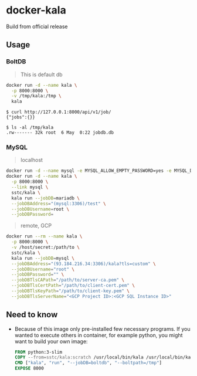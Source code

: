 # docker-kala

Build from official release

## Usage

### BoltDB

> This is default db

```bash
docker run -d --name kala \
  -p 8000:8000 \
  -v /tmp/kala:/tmp \
  kala
```

```console
$ curl http://127.0.0.1:8000/api/v1/job/
{"jobs":{}}

$ ls -al /tmp/kala
.rw------- 32k root  6 May  0:22 jobdb.db
```

### MySQL

> localhost

```bash
docker run -d --name mysql -e MYSQL_ALLOW_EMPTY_PASSWORD=yes -e MYSQL_DATABASE=test mariadb:10
docker run -d --name kala \
  -p 8000:8000 \
  --link mysql \
  sstc/kala \
  kala run --jobDB=mariadb \
  --jobDBAddress="(mysql:3306)/test" \
  --jobDBUsername=root \
  --jobDBPassword=
```

> remote, GCP

```bash
docker run --rm --name kala \
  -p 8000:8000 \
  -v /host/secret:/path/to \
  sstc/kala \
  kala run --jobDB=mysql \
  --jobDBAddress="(93.184.216.34:3306)/kala?tls=custom" \
  --jobDBUsername="root" \
  --jobDBPassword="" \
  --jobDBTlsCAPath="/path/to/server-ca.pem" \
  --jobDBTlsCertPath="/path/to/client-cert.pem" \
  --jobDBTlsKeyPath="/path/to/client-key.pem" \
  --jobDBTlsServerName="<GCP Project ID>:<GCP SQL Instance ID>"
```

## Need to know

- Because of this image only pre-installed few necessary programs. If you wanted to execute others in container, for example python, you might want to build your own image:

  ```dockerfile
  FROM python:3-slim
  COPY --from=sstc/kala:scratch /usr/local/bin/kala /usr/local/bin/kala
  CMD ["kala", "run", "--jobDB=boltdb", "--boltpath=/tmp"]
  EXPOSE 8000
  ```
